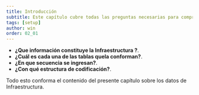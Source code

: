```yaml
---
title: Introducción
subtitle: Este capítulo cubre todas las preguntas necesarias para comprender claramente qué es la infraestructura AM y para qué sirve.
tags: [setup]
author: win
order: 02_01
---
```

- **¿Que información constituye la Infraestructura ?**.
- **¿Cuál es cada una de las tablas quela conforman?**.
- **¿En que secuencia se ingresan?**.
- **¿Con qué estructura de codificación?**.

Todo esto conforma el contenido del presente capítulo sobre los datos de Infraestructura.
